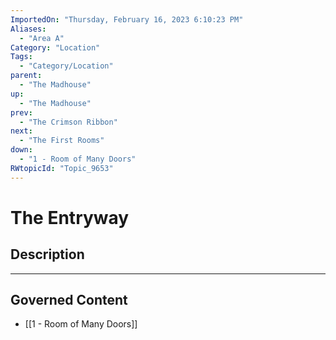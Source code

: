 ```yaml
---
ImportedOn: "Thursday, February 16, 2023 6:10:23 PM"
Aliases:
  - "Area A"
Category: "Location"
Tags:
  - "Category/Location"
parent:
  - "The Madhouse"
up:
  - "The Madhouse"
prev:
  - "The Crimson Ribbon"
next:
  - "The First Rooms"
down:
  - "1 - Room of Many Doors"
RWtopicId: "Topic_9653"
---
```

# The Entryway
## Description
---
## Governed Content
- [[1 - Room of Many Doors]]

